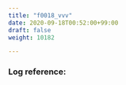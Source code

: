 ```yaml
---
title: "f0018_vvv"
date: 2020-09-18T00:52:00+99:00
draft: false
weight: 10182

---
```


### Log reference: <no value>

```
